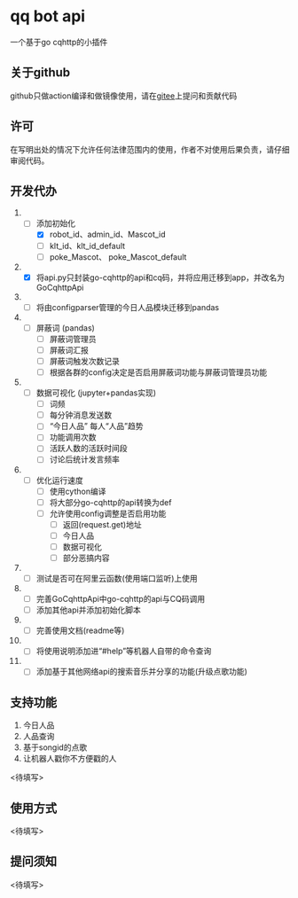# qq bot api
一个基于go cqhttp的小插件
## 关于github
github只做action编译和做镜像使用，请在[gitee](https://gitee.com/pizero-hihi/qq-bot-api)上提问和贡献代码

## 许可
在写明出处的情况下允许任何法律范围内的使用，作者不对使用后果负责，请仔细审阅代码。
 
## 开发代办
1. - [ ] 添加初始化
      - [x] robot_id、admin_id、Mascot_id
      - [ ] klt_id、klt_id_default
      - [ ] poke_Mascot、 poke_Mascot_default
2. - [x] 将api.py只封装go-cqhttp的api和cq码，并将应用迁移到app，并改名为GoCqhttpApi
3. - [ ] 将由configparser管理的今日人品模块迁移到pandas
4. - [ ] 屏蔽词 (pandas)
      - [ ] 屏蔽词管理员
      - [ ] 屏蔽词汇报
      - [ ] 屏蔽词触发次数记录
      - [ ] 根据各群的config决定是否启用屏蔽词功能与屏蔽词管理员功能
5. - [ ] 数据可视化 (jupyter+pandas实现)
      - [ ] 词频
      - [ ] 每分钟消息发送数
      - [ ] “今日人品” 每人“人品”趋势
      - [ ] 功能调用次数
      - [ ] 活跃人数的活跃时间段
      - [ ] 讨论后统计发言频率
6. - [ ] 优化运行速度
      - [ ] 使用cython编译
      - [ ] 将大部分go-cqhttp的api转换为def
      - [ ] 允许使用config调整是否启用功能
         - [ ] 返回(request.get)地址
         - [ ] 今日人品
         - [ ] 数据可视化
         - [ ] 部分恶搞内容
7. - [ ] 测试是否可在阿里云函数(使用端口监听)上使用
8. - [ ] 完善GoCqhttpApi中go-cqhttp的api与CQ码调用
   - [ ] 添加其他api并添加初始化脚本
9.  - [ ] 完善使用文档(readme等)
10.  - [ ] 将使用说明添加进“#help”等机器人自带的命令查询
11. - [ ] 添加基于其他网络api的搜索音乐并分享的功能(升级点歌功能)

## 支持功能
1. 今日人品
2. 人品查询
3. 基于songid的点歌
4. 让机器人戳你不方便戳的人

<待填写>

## 使用方式

<待填写>

## 提问须知

<待填写>